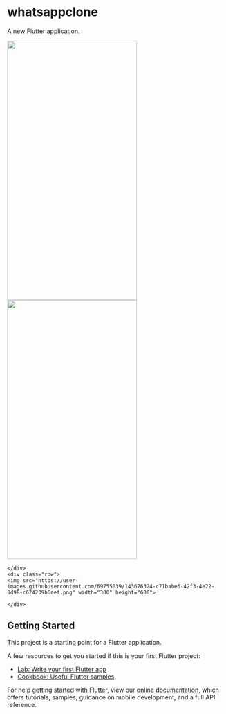 # whatsappclone

A new Flutter application.
<div class="container">
  <div class="row">
    <img src="https://user-images.githubusercontent.com/69755039/143676321-73eebf3d-9c24-4636-8a4a-901b2c486bfc.png" width="300" height="600">
    <img src="https://user-images.githubusercontent.com/69755039/143676322-f11ca3aa-037f-43cb-993f-ec655d1aae73.png"  width="300" height="600">

    </div>
    <div class="row">
    <img src="https://user-images.githubusercontent.com/69755039/143676324-c71babe6-42f3-4e22-8d98-c624239b6aef.png" width="300" height="600">

    </div>
  </div>

## Getting Started

This project is a starting point for a Flutter application.

A few resources to get you started if this is your first Flutter project:

- [Lab: Write your first Flutter app](https://flutter.dev/docs/get-started/codelab)
- [Cookbook: Useful Flutter samples](https://flutter.dev/docs/cookbook)

For help getting started with Flutter, view our
[online documentation](https://flutter.dev/docs), which offers tutorials,
samples, guidance on mobile development, and a full API reference.
